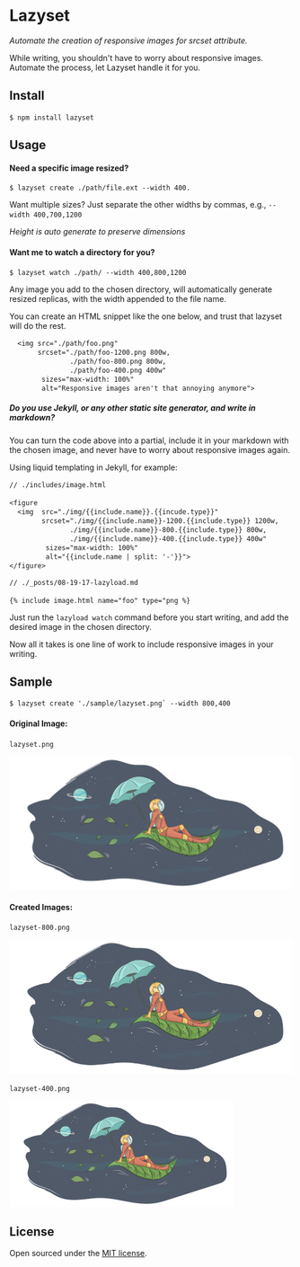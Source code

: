 # Lazyset

*Automate the creation of responsive images for srcset attribute.*

While writing, you shouldn't have to worry about responsive images. Automate the process, let Lazyset handle it for you.


## Install

```
$ npm install lazyset
```


## Usage

#### Need a specific image resized?

```
$ lazyset create ./path/file.ext --width 400.

```

Want multiple sizes? Just separate the other widths by commas, e.g., `--width 400,700,1200`

*Height is auto generate to preserve dimensions*

#### Want me to watch a directory for you?

```
$ lazyset watch ./path/ --width 400,800,1200
```

Any image you add to the chosen directory, will automatically generate resized replicas, with the width appended to the file name.

You can create an HTML snippet like the one below, and trust that lazyset will do the rest.

```
  <img src="./path/foo.png"
       srcset="./path/foo-1200.png 800w,
               ./path/foo-800.png 800w,
               ./path/foo-400.png 400w"
        sizes="max-width: 100%"
        alt="Responsive images aren't that annoying anymore">
```

##### Do you use Jekyll, or any other static site generator, and write in markdown?

You can turn the code above into a partial, include it in your markdown with the chosen image, and never have to worry about responsive images again.

Using liquid templating in Jekyll, for example:

```
// ./includes/image.html

<figure
  <img  src="./img/{{include.name}}.{{incude.type}}"
        srcset="./img/{{include.name}}-1200.{{include.type}} 1200w,
               ./img/{{include.name}}-800.{{include.type}} 800w,
               ./img/{{include.name}}-400.{{include.type}} 400w"
         sizes="max-width: 100%"
         alt="{{include.name | split: '-'}}">
</figure>
```

```
// ./_posts/08-19-17-lazyload.md

{% include image.html name="foo" type="png %}

```

Just run the `lazyload watch` command before you start writing, and add the desired image in the chosen directory.

Now all it takes is one line of work to include responsive images in your writing.




## Sample

```
$ lazyset create './sample/lazyset.png` --width 800,400

```

#### Original Image:

`lazyset.png`

![original](./sample/lazyset.png)

#### Created Images:

`lazyset-800.png`

![created at 800](./sample/lazyset-800.png)

`lazyset-400.png`

![created at 400](./sample/lazyset-400.png)


## License

Open sourced under the [MIT license](./LICENSE.md).
